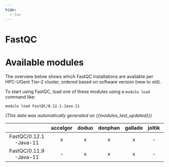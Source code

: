 ```yaml
---
hide:
  - toc
---
```


FastQC
======

# Available modules


The overview below shows which FastQC installations are available per HPC-UGent Tier-2 cluster, ordered based on software version (new to old).

To start using FastQC, load one of these modules using a `module load` command like:

```shell
module load FastQC/0.12.1-Java-11
```

*(This data was automatically generated on {{modules_last_updated}})*  

| |accelgor|doduo|donphan|gallade|joltik|shinx|skitty|
| :---: | :---: | :---: | :---: | :---: | :---: | :---: | :---: |
|FastQC/0.12.1-Java-11|x|x|x|x|-|x|x|
|FastQC/0.11.9-Java-11|-|x|x|x|-|-|-|
